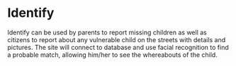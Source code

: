 # Identify
Identify can be used by parents to report missing children as well as citizens to report about any vulnerable child on the streets with details and pictures. The site will connect to database and use facial recognition to find a probable match, allowing him/her to see the whereabouts of the child.

